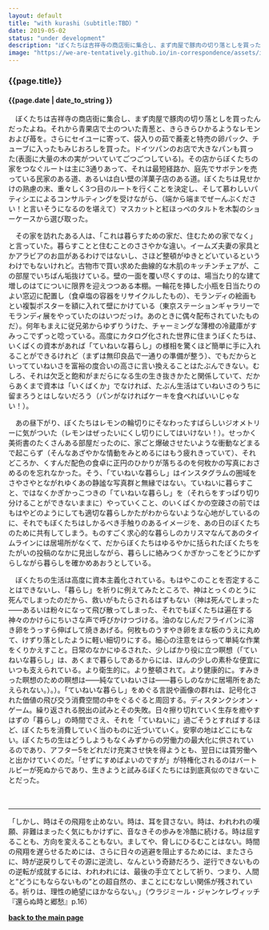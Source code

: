 ```yaml
---
layout: default
title: "with kurashi（subtitle:TBD）"
date: 2019-05-02
status: "under development"
description: "ぼくたちは吉祥寺の商店街に集合し、まず肉屋で豚肉の切り落としを買ったんだったよね。それから青果店で土のついた青葱と、きらきらひかるようなレモンおよび苺を。"
image: "https://we-are-tentatively.github.io/in-correspondence/assets/images/in-correspondence.jpg"
---
```


### {{page.title}}

#### {{page.date | date_to_string }}

　ぼくたちは吉祥寺の商店街に集合し、まず肉屋で豚肉の切り落としを買ったんだったよね。それから青果店で土のついた青葱と、きらきらひかるようなレモンおよび苺を。さらにセイユーに寄って、袋入りの茹で蕎麦と特売の卵パック、チューブに入ったもみじおろしを買った。ドイツパンのお店で大きなパンも買った(表面に大量の木の実がついていてごつごつしている)。その店からぼくたちの家をつなぐルートは主に3通りあって、それは最短経路か、庭先でサボテンを売っている民家のある道、あるいは白い壁の洋菓子店のある道。ぼくたちは見せかけの熟慮の末、重々しく3つ目のルートを行くことを決定し、そして慕わしいパティシエによるコンサルティングを受けながら、（端から端までぜーんぶください！と言いそうになるのを堪えて）マスカットと紅ほっぺのタルトを木製のショーケースから選び取った。

　その家を訪れたある人は、「これは暮らすための家だ、住むための家でなく」と言っていた。暮らすことと住むことのささやかな違い。イームズ夫妻の家具とかアラビアのお皿があるわけではないし、さほど整頓がゆきとどいているというわけでもないけれど。古物市で買い求めた曲線的な木肌のキッチンチェアが、この部屋でいちばん垢抜けている。壁の一面を覆い尽くすのは、場当たり的な建て増しのはてについに限界を迎えつつある本棚。一輪花を挿した小瓶を日当たりのよい窓辺に配置し（食卓塩の容器をリサイクルしたもの）、モランディの絵画もとい複製ポスターを額に入れて壁にかけている（東京ステーションギャラリーでモランディ展をやっていたのはいつだっけ。あのときに偶々配布されていたものだ）。何年もまえに従兄弟からゆずりうけた、チャーミングな薄橙の冷蔵庫がすみっこでずっと唸っている。高度にカタログ化された世界に住まうぼくたちは、いくばくの資本があれば「ていねいな暮らし」の様相を驚くほど簡単に手に入れることができるけれど（まずは無印良品で一通りの準備が整う）、でもだからといってていねいさを富裕の度合いの高さに言い換えることはたぶんできない。むしろ、それは欠乏と飽和がまだらになる生の生き抜きかたと関係していて、だからあくまで資本は「いくばくか」でなければ、たぶん生活はていねいさのうちに留まろうとはしないだろう（パンがなければケーキを食べればいいじゃない！）。

　あの昼下がり、ぼくたちはレモンの輪切りにそなわったすばらしいジオメトリーに気がついた（レモンはぜったいにくし切りにしてはいけない！）。せっかく美術書のたくさんある部屋だったのに、家ごと爆破させたいような衝動などまるで起こらず（そんなあざやかな情動をみとめるにはもう疲れきっていて）、それどころか、くすんだ配色の食卓に正円のひかりが落ちるのを何枚かの写真におさめるのを忘れなかった。そう、「ていねいな暮らし」はインスタグラムの圏域をさやさやとながれゆくあの静謐な写真群と無縁ではない。ていねいに暮らすこと、ではなくかぎかっこつきの「ていねいな暮らし」を（それらをすっぱり切り分けることができないままに）やっていくこと、のいくばくかの空疎さの前ではもはやどのようにしても適切な暮らしかたがわからないような心地がしているのに、それでもぼくたちはしかるべき手触りのあるイメージを、あの日のぼくたちのために共有してしまう。ものすごく求心的な暮らしのカリスマなんてあのタイムラインには居場所がなくて、だからぼくたちはゆるやかに括られたぼくたちをたがいの投稿のなかに見出しながら、暮らしに絡みつくかぎかっこをどうにかずらしながら暮らしを確かめあおうとしている。

　ぼくたちの生活は高度に資本主義化されている。もはやこのことを否定することはできないし、「暮らし」を祈りに例えてみたところで、神はとっくのとうに死んでしまったのだから、救いがもたらされるはずもない（神は死んでしまった——あるいは粉々になって飛び散ってしまった、それでもぼくたちは遍在する神々のかけらにちいさな声で呼びかけつづける。油のなじんだフライパンに溶き卵をうっすら伸ばして焼きあげる。何枚ものうすやき卵をまな板のうえに丸めて、けずり落としたように軽い細切りにする。細心の注意をはらって単純な作業をくりかえすこと。日常のなかにゆるされた、少しばかり役に立つ瞑想（「ていねいな暮らし」は、あくまで暮らしであるからには、ほんの少しの素朴な便宜にいつも支えられている。より衛生的に。より整頓されて。より健康的に。すみきった瞑想のための瞑想は——純なていねいさは——暮らしのなかに居場所をあたえられない。）。）。「ていねいな暮らし」をめぐる言説や画像の群れは、記号化された価値の飛び交う消費空間の中をぐるぐると周回する。ディスタンクシオン・ゲーム。繰り返される脱出の試みとその失敗。日々擦り切れていく生存を癒やすはずの「暮らし」の時間でさえ、それを「ていねいに」過ごそうとすればするほど、ぼくたちを消費していく当のものに近づいていく。安寧の地はどこにもない。ぼくたちの生はどうしようもなくみずからの労働力の最大化に供されているのであり、アフター5をどれだけ充実させ快を得ようとも、翌日には賃労働へと出かけていくのだ。「せずにすめばよいのですが」が特権化されるのはバートルビーが死ぬからであり、生きようと試みるぼくたちには到底真似のできないことだった。

　

***

「しかし、時はその飛翔を止めない。時は、耳を貸さない。時は、われわれの嘆願、非難はまったく気にもかけずに、音なきその歩みを冷酷に続ける。時は屈することも、方向を変えることもない。ましてや、脅しにひるむことはない。時間の飛翔を遅らせるためには、さらに日々の逃避を阻止するためには、またさらに、時が逆戻りしてその源に逆流し、なんという奇跡だろう、逆行できないものの逆転が成就するには、われわれには、最後の手立てとして祈り、つまり、人間と“どうにもならないもの”との超自然の、まことにむなしい関係が残されている。祈りは、理性の絶望にほかならない。」（ウラジミール・ジャンケレヴィッチ『還らぬ時と郷愁』p.16）


**[back to the main page](https://we-are-tentatively.github.io/in-correspondence)**
